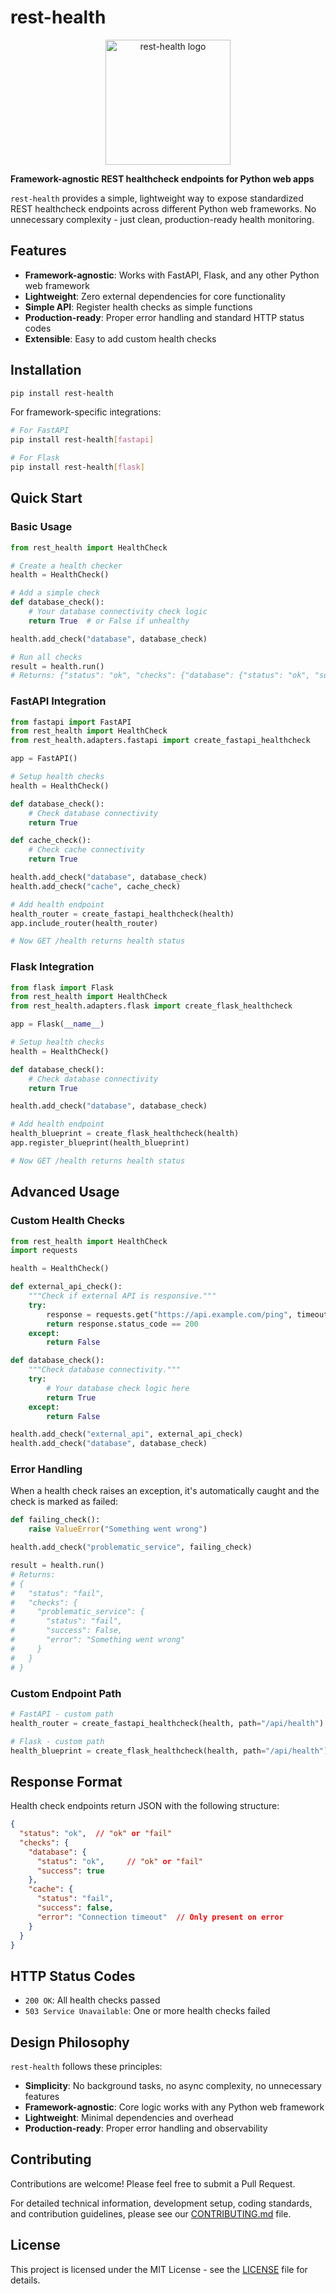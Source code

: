 # rest-health

<div align="center">
  <img src="https://raw.githubusercontent.com/fabricio-entringer/rest-health/master/assets/rest-health-logo.png" alt="rest-health logo" width="200">
</div>

**Framework-agnostic REST healthcheck endpoints for Python web apps**

`rest-health` provides a simple, lightweight way to expose standardized REST healthcheck endpoints across different Python web frameworks. No unnecessary complexity - just clean, production-ready health monitoring.

## Features

- **Framework-agnostic**: Works with FastAPI, Flask, and any other Python web framework
- **Lightweight**: Zero external dependencies for core functionality
- **Simple API**: Register health checks as simple functions
- **Production-ready**: Proper error handling and standard HTTP status codes
- **Extensible**: Easy to add custom health checks

## Installation

```bash
pip install rest-health
```

For framework-specific integrations:

```bash
# For FastAPI
pip install rest-health[fastapi]

# For Flask
pip install rest-health[flask]
```

## Quick Start

### Basic Usage

```python
from rest_health import HealthCheck

# Create a health checker
health = HealthCheck()

# Add a simple check
def database_check():
    # Your database connectivity check logic
    return True  # or False if unhealthy

health.add_check("database", database_check)

# Run all checks
result = health.run()
# Returns: {"status": "ok", "checks": {"database": {"status": "ok", "success": True}}}
```

### FastAPI Integration

```python
from fastapi import FastAPI
from rest_health import HealthCheck
from rest_health.adapters.fastapi import create_fastapi_healthcheck

app = FastAPI()

# Setup health checks
health = HealthCheck()

def database_check():
    # Check database connectivity
    return True

def cache_check():
    # Check cache connectivity  
    return True

health.add_check("database", database_check)
health.add_check("cache", cache_check)

# Add health endpoint
health_router = create_fastapi_healthcheck(health)
app.include_router(health_router)

# Now GET /health returns health status
```

### Flask Integration

```python
from flask import Flask
from rest_health import HealthCheck
from rest_health.adapters.flask import create_flask_healthcheck

app = Flask(__name__)

# Setup health checks
health = HealthCheck()

def database_check():
    # Check database connectivity
    return True

health.add_check("database", database_check)

# Add health endpoint
health_blueprint = create_flask_healthcheck(health)
app.register_blueprint(health_blueprint)

# Now GET /health returns health status
```

## Advanced Usage

### Custom Health Checks

```python
from rest_health import HealthCheck
import requests

health = HealthCheck()

def external_api_check():
    """Check if external API is responsive."""
    try:
        response = requests.get("https://api.example.com/ping", timeout=5)
        return response.status_code == 200
    except:
        return False

def database_check():
    """Check database connectivity."""
    try:
        # Your database check logic here
        return True
    except:
        return False

health.add_check("external_api", external_api_check)
health.add_check("database", database_check)
```

### Error Handling

When a health check raises an exception, it's automatically caught and the check is marked as failed:

```python
def failing_check():
    raise ValueError("Something went wrong")

health.add_check("problematic_service", failing_check)

result = health.run()
# Returns:
# {
#   "status": "fail",
#   "checks": {
#     "problematic_service": {
#       "status": "fail",
#       "success": False,
#       "error": "Something went wrong"
#     }
#   }
# }
```

### Custom Endpoint Path

```python
# FastAPI - custom path
health_router = create_fastapi_healthcheck(health, path="/api/health")

# Flask - custom path  
health_blueprint = create_flask_healthcheck(health, path="/api/health")
```

## Response Format

Health check endpoints return JSON with the following structure:

```json
{
  "status": "ok",  // "ok" or "fail"
  "checks": {
    "database": {
      "status": "ok",     // "ok" or "fail"
      "success": true
    },
    "cache": {
      "status": "fail",
      "success": false,
      "error": "Connection timeout"  // Only present on error
    }
  }
}
```

## HTTP Status Codes

- `200 OK`: All health checks passed
- `503 Service Unavailable`: One or more health checks failed

## Design Philosophy

`rest-health` follows these principles:

- **Simplicity**: No background tasks, no async complexity, no unnecessary features
- **Framework-agnostic**: Core logic works with any Python web framework
- **Lightweight**: Minimal dependencies and overhead
- **Production-ready**: Proper error handling and observability

## Contributing

Contributions are welcome! Please feel free to submit a Pull Request.

For detailed technical information, development setup, coding standards, and contribution guidelines, please see our [CONTRIBUTING.md](CONTRIBUTING.md) file.

## License

This project is licensed under the MIT License - see the [LICENSE](LICENSE) file for details.
